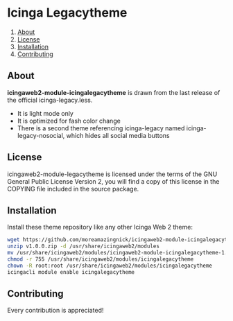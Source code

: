 # Icinga Legacytheme

1. [About](#about)
2. [License](#license)
3. [Installation](#installation)
4. [Contributing](#contributing)

## About

**icingaweb2-module-icingalegacytheme** is drawn from the last release of the official icinga-legacy.less.
* It is light mode only
* It is optimized for fash color change
* There is a second theme referencing icinga-legacy named icinga-legacy-nosocial, which hides all social media buttons

## License

icingaweb2-module-legacytheme is licensed under the terms of the GNU
General Public License Version 2, you will find a copy of this license in the
COPYING file included in the source package.

## Installation

Install these theme repository like any other Icinga Web 2 theme:
    
```bash
wget https://github.com/moreamazingnick/icingaweb2-module-icingalegacytheme/archive/refs/tags/v1.0.0.zip
unzip v1.0.0.zip -d /usr/share/icingaweb2/modules
mv /usr/share/icingaweb2/modules/icingaweb2-module-icingalegacytheme-1.0.0 /usr/share/icingaweb2/modules/icingalegacytheme
chmod -r 755 /usr/share/icingaweb2/modules/icingalegacytheme
chown -R root:root /usr/share/icingaweb2/modules/icingalegacytheme
icingacli module enable icingalegacytheme
```

## Contributing

Every contribution is appreciated!
